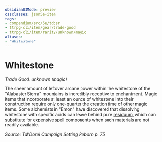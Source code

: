```yaml
---
obsidianUIMode: preview
cssclasses: json5e-item
tags:
- compendium/src/5e/tdcsr
- ttrpg-cli/item/gear/trade-good
- ttrpg-cli/item/rarity/unknown/magic
aliases: 
- "Whitestone"
---
```

# Whitestone
*Trade Good, unknown (magic)*  


The sheer amount of leftover arcane power within the whitestone of the "Alabaster Sierra" mountains is incredibly receptive to enchantment. Magic items that incorporate at least an ounce of whitestone into their construction require only one-quarter the creation time of other magic items. Some alchemists in "Emon" have discovered that dissolving whitestone with specific acids can leave behind pure [residuum](/3-Mechanics/CLI/items/residuum-tdcsr.md), which can substitute for expensive spell components when such materials are not readily available.

*Source: Tal'Dorei Campaign Setting Reborn p. 75*